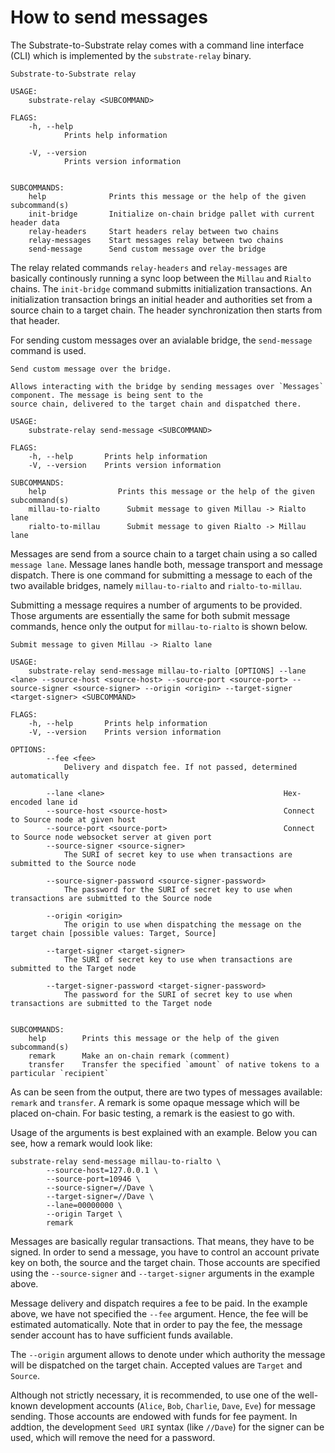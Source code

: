 # How to send messages

The Substrate-to-Substrate relay comes with a command line interface (CLI) which is implemented
by the `substrate-relay` binary.

```
Substrate-to-Substrate relay

USAGE:
    substrate-relay <SUBCOMMAND>

FLAGS:
    -h, --help
            Prints help information

    -V, --version
            Prints version information


SUBCOMMANDS:
    help              Prints this message or the help of the given subcommand(s)
    init-bridge       Initialize on-chain bridge pallet with current header data
    relay-headers     Start headers relay between two chains
    relay-messages    Start messages relay between two chains
    send-message      Send custom message over the bridge
```
The relay related commands `relay-headers` and `relay-messages` are basically continously running a
sync loop between the `Millau` and `Rialto` chains. The `init-bridge` command submitts initialization
transactions. An initialization transaction brings an initial header and authorities set from a source
chain to a target chain. The header synchronization then starts from that header.

For sending custom messages over an avialable bridge, the `send-message` command is used.

```
Send custom message over the bridge.

Allows interacting with the bridge by sending messages over `Messages` component. The message is being sent to the
source chain, delivered to the target chain and dispatched there.

USAGE:
    substrate-relay send-message <SUBCOMMAND>

FLAGS:
    -h, --help       Prints help information
    -V, --version    Prints version information

SUBCOMMANDS:
    help                Prints this message or the help of the given subcommand(s)
    millau-to-rialto      Submit message to given Millau -> Rialto lane
    rialto-to-millau      Submit message to given Rialto -> Millau lane

```
Messages are send from a source chain to a target chain using a so called `message lane`. Message lanes handle
both, message transport and message dispatch. There is one command for submitting a message to each of the two
available bridges, namely `millau-to-rialto` and `rialto-to-millau`.

Submitting a message requires a number of arguments to be provided. Those arguments are essentially the same
for both submit message commands, hence only the output for `millau-to-rialto` is shown below.

```
Submit message to given Millau -> Rialto lane

USAGE:
    substrate-relay send-message millau-to-rialto [OPTIONS] --lane <lane> --source-host <source-host> --source-port <source-port> --source-signer <source-signer> --origin <origin> --target-signer <target-signer> <SUBCOMMAND>

FLAGS:
    -h, --help       Prints help information
    -V, --version    Prints version information

OPTIONS:
        --fee <fee>
            Delivery and dispatch fee. If not passed, determined automatically

        --lane <lane>                                        Hex-encoded lane id
        --source-host <source-host>                          Connect to Source node at given host
        --source-port <source-port>                          Connect to Source node websocket server at given port
        --source-signer <source-signer>
            The SURI of secret key to use when transactions are submitted to the Source node

        --source-signer-password <source-signer-password>
            The password for the SURI of secret key to use when transactions are submitted to the Source node

        --origin <origin>
            The origin to use when dispatching the message on the target chain [possible values: Target, Source]

        --target-signer <target-signer>
            The SURI of secret key to use when transactions are submitted to the Target node

        --target-signer-password <target-signer-password>
            The password for the SURI of secret key to use when transactions are submitted to the Target node


SUBCOMMANDS:
    help        Prints this message or the help of the given subcommand(s)
    remark      Make an on-chain remark (comment)
    transfer    Transfer the specified `amount` of native tokens to a particular `recipient`

```
As can be seen from the output, there are two types of messages available: `remark` and `transfer`.
A remark is some opaque message which will be placed on-chain. For basic testing, a remark is
the easiest to go with.

Usage of the arguments is best explained with an example. Below you can see, how a remark
would look like:

```
substrate-relay send-message millau-to-rialto \
		--source-host=127.0.0.1 \
		--source-port=10946 \
		--source-signer=//Dave \
		--target-signer=//Dave \
		--lane=00000000 \
		--origin Target \
		remark
```
Messages are basically regular transactions. That means, they have to be signed. In order
to send a message, you have to control an account private key on both, the source and
the target chain. Those accounts are specified using the `--source-signer` and `--target-signer`
arguments in the example above.

Message delivery and dispatch requires a fee to be paid. In the example above, we have not
specified the `--fee` argument. Hence, the fee will be estimated automatically. Note that
in order to pay the fee, the message sender account has to have sufficient funds available.

The `--origin` argument allows to denote under which authority the message will be dispatched
on the target chain. Accepted values are `Target` and `Source`.

Although not strictly necessary, it is recommended, to use one of the well-known development
accounts (`Alice`, `Bob`, `Charlie`, `Dave`, `Eve`) for message sending. Those accounts are
endowed with funds for fee payment. In addtion, the development `Seed URI` syntax
(like `//Dave`) for the signer can be used, which will remove the need for a password.
